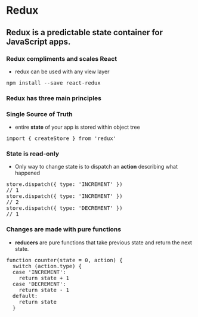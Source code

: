 # Redux

## Redux is a predictable state container for JavaScript apps.


### Redux compliments and scales React
- redux can be used with any view layer
<pre>
npm install --save react-redux
</pre>

### Redux has three main principles

### Single Source of Truth
- entire **state** of your app is stored within object tree
<pre>
import { createStore } from 'redux'
</pre>

### State is read-only
- Only way to change state is to dispatch an **action** describing  what happened
<pre>
store.dispatch({ type: 'INCREMENT' })
// 1
store.dispatch({ type: 'INCREMENT' })
// 2
store.dispatch({ type: 'DECREMENT' })
// 1
</pre>

### Changes are made with pure functions
- **reducers** are pure functions that take previous state and return the next state.
<pre>
function counter(state = 0, action) {
  switch (action.type) {
  case 'INCREMENT':
    return state + 1
  case 'DECREMENT':
    return state - 1
  default:
    return state
  }
</pre>

